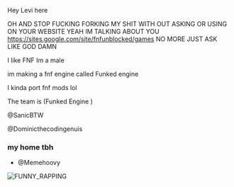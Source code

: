 Hey Levi here
 
 OH AND STOP FUCKING FORKING MY SHIT WITH OUT ASKING OR USING ON YOUR WEBSITE YEAH IM TALKING ABOUT YOU https://sites.google.com/site/fnfunblocked/games NO MORE JUST ASK LIKE GOD DAMN
 
 I like FNF Im a male 
 
 im making a fnf engine called Funked engine 
 
 I kinda port fnf mods lol
 
 The team is (Funked Engine )
 
 
 @SanicBTW
 
 @Dominicthecodingenuis 
 
 ### my home tbh
  - @Memehoovy
  
 
 ![FUNNY_RAPPING](https://user-images.githubusercontent.com/92174516/166082282-9728574b-29b1-40fe-8808-b876e98473fc.gif)
